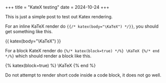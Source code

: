 +++
title = "KateX testing"
date = 2024-10-24
+++

This is just a simple post to test out Katex rendering.

For an inline KaTeX render do `{{/* katex(body="\KaTeX") */}}`, you should get something like this.

{{ katex(body="\KaTeX") }}

For a block KateX render do `{%/* katex(block=true) */%} \KaTeX {%/* end */%}` which should render a block like this.

{% katex(block=true) %}
\KaTeX
{% end %}

Do not attempt to render short code inside a code block, it does not go well.